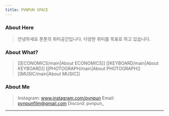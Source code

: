 ```yaml
---
title: PVNPUN SPACE
---
```

### About Here

>  안녕하세요 푼푼의 취미공간입니다.
>  다양한 취미를 목표로 하고 있습니다.

### About What?

 >   [[ECONOMICS/main|About ECONOMICS]]
 >   [[KEYBOARD/main|About KEYBOARD]]
 >   [[PHOTOGRAPH/main|About PHOTOGRAPH]]
 >   [[MUSIC/main|About MUSIC]]


### About Me

 >   Instagram: www.instagram.com/pvnpun
 >   Email: pvnpunfilm@gmail.com
 >   Discord: pvnpun_
---

